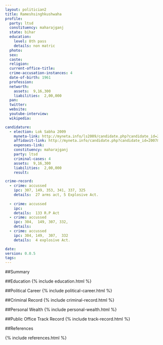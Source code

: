 ```yaml
---
layout: politician2
title: Rameshsinghkushwaha
profile: 
  party: ltsd
  constituency: maharajganj
  state: bihar
  education: 
    level: 8th pass
    details: non matric
  photo: 
  sex: 
  caste: 
  religion: 
  current-office-title: 
  crime-accusation-instances: 4
  date-of-birth: 1961
  profession: 
  networth: 
    assets:  9,16,300
    liabilities:  2,00,000
  pan: 
  twitter: 
  website: 
  youtube-interview: 
  wikipedia: 

candidature: 
  - election: Lok Sabha 2009
    myneta-link: http://myneta.info/ls2009/candidate.php?candidate_id=2007
    affidavit-link: http://myneta.info/candidate.php?candidate_id=2007&scan=original
    expenses-link: 
    constituency: maharajganj 
    party: ltsd
    criminal-cases: 4
    assets:  9,16,300
    liabilities:  2,00,000
    result:  

crime-record: 
  - crime: accussed
    ipc: 307, 149, 353, 341, 337, 325
    details:  27 arms act, 5 Explosive Act.
  
  - crime: accussed
    ipc: 
    details:  133 R.P Act  
  - crime: accussed
    ipc: 304,  149, 307, 332,
    details:    
  - crime: accussed
    ipc: 304, 149,  307,  332
    details:  4 explosive Act.  

date: 
version: 0.0.5
tags: 
---
```

##Summary


##Education
{% include education.html %}


##Political Career
{% include political-career.html %}


##Criminal Record
{% include criminal-record.html %}


##Personal Wealth
{% include personal-wealth.html %}


##Public Office Track Record
{% include track-record.html %}


##References


{% include references.html %}